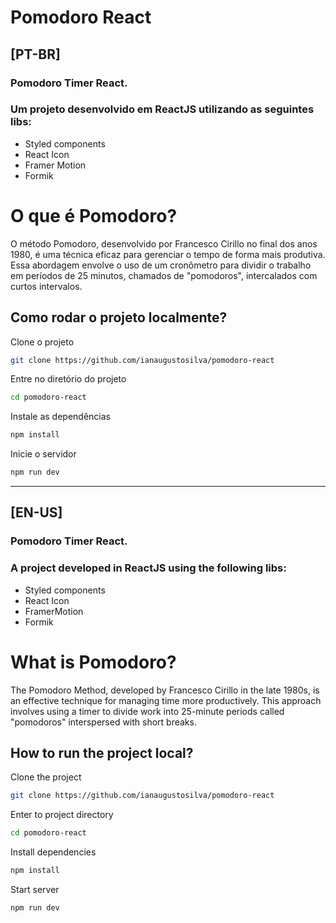 # Pomodoro React

<h2> [PT-BR] </h2>
<h3> Pomodoro Timer React.</h3>

### Um projeto desenvolvido em ReactJS utilizando as seguintes libs:

- Styled components
- React Icon
- Framer Motion
- Formik

# O que é Pomodoro?

O método Pomodoro, desenvolvido por Francesco Cirillo no final dos anos 1980, é uma técnica eficaz para gerenciar o tempo de forma mais produtiva. Essa abordagem envolve o uso de um cronômetro para dividir o trabalho em períodos de 25 minutos, chamados de "pomodoros", intercalados com curtos intervalos.


## Como rodar o projeto localmente?

Clone o projeto

```bash
git clone https://github.com/ianaugustosilva/pomodoro-react
```

Entre no diretório do projeto

```bash
cd pomodoro-react
```

Instale as dependências

```bash
npm install
```

Inicie o servidor

```bash
npm run dev
```

-----

<h2> [EN-US] </h2>
<h3> Pomodoro Timer React.</h3>

### A project developed in ReactJS using the following libs:

- Styled components
- React Icon
- FramerMotion
- Formik

# What is Pomodoro?

The Pomodoro Method, developed by Francesco Cirillo in the late 1980s, is an effective technique for managing time more productively. This approach involves using a timer to divide work into 25-minute periods called "pomodoros" interspersed with short breaks.

## How to run the project local?

Clone the project

```bash
git clone https://github.com/ianaugustosilva/pomodoro-react
```

Enter to project directory

```bash
cd pomodoro-react
```

Install dependencies

```bash
npm install
```

Start server

```bash
npm run dev
```




